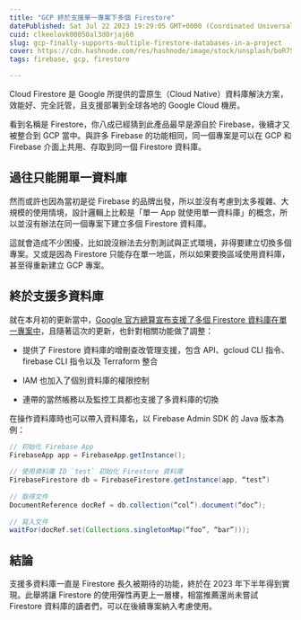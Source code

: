 ```yaml
---
title: "GCP 終於支援單一專案下多個 Firestore"
datePublished: Sat Jul 22 2023 19:29:05 GMT+0000 (Coordinated Universal Time)
cuid: clkeelovk00050al3d0rjaj60
slug: gcp-finally-supports-multiple-firestore-databases-in-a-project
cover: https://cdn.hashnode.com/res/hashnode/image/stock/unsplash/boR7SuyzB7Q/upload/94c42a5d7c63c6d25962db3bfe946aaa.jpeg
tags: firebase, gcp, firestore

---
```


Cloud Firestore 是 Google 所提供的雲原生（Cloud Native）資料庫解決方案，效能好、完全託管，且支援部署到全球各地的 Google Cloud 機房。

看到名稱是 Firestore，你八成已經猜到此產品最早是源自於 Firebase，後續才又被整合到 GCP 當中。與許多 Firebase 的功能相同，同一個專案是可以在 GCP 和 Firebase 介面上共用、存取到同一個 Firestore 資料庫。

## 過往只能開單一資料庫

然而或許也因為當初是從 Firebase 的品牌出發，所以並沒有考慮到太多複雜、大規模的使用情境，設計邏輯上比較是「單一 App 就使用單一資料庫」的概念，所以並沒有辦法在同一個專案下建立多個 Firestore 資料庫。

這就會造成不少困擾，比如說沒辦法去分割測試與正式環境，非得要建立切換多個專案。又或是因為 Firestore 只能存在單一地區，所以如果要換區域使用資料庫，甚至得重新建立 GCP 專案。

## 終於支援多資料庫

就在本月初的更新當中，[Google 官方總算宣布支援了多個 Firestore 資料庫在單一專案中](https://cloud.google.com/blog/products/databases/manage-multiple-firestore-databases-in-a-project)，且隨著這次的更新，也針對相關功能做了調整：

* 提供了 Firestore 資料庫的增刪查改管理支援，包含 API、gcloud CLI 指令、firebase CLI 指令以及 Terraform 整合
    
* IAM 也加入了個別資料庫的權限控制
    
* 連帶的當然帳務以及監控工具都也支援了多資料庫的切換
    

在操作資料庫時也可以帶入資料庫名，以 Firebase Admin SDK 的 Java 版本為例：

```java
// 初始化 Firebase App
FirebaseApp app = FirebaseApp.getInstance();
​
// 使用資料庫 ID `test` 初始化 Firestore 資料庫
FirebaseFirestore db = FirebaseFirestore.getInstance(app, “test”)
​
// 取得文件
DocumentReference docRef = db.collection(“col”).document(“doc”);
​
// 寫入文件
waitFor(docRef.set(Collections.singletonMap(“foo”, “bar”)));
```

## 結論

支援多資料庫一直是 Firestore 長久被期待的功能，終於在 2023 年下半年得到實現。此舉將讓 Firestore 的使用彈性再更上一層樓，相當推薦還尚未嘗試 Firestore 資料庫的讀者們，可以在後續專案納入考慮使用。